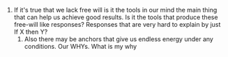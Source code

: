 1. If it's true that we lack free will is it the tools in our mind the main thing that can help us achieve good results. Is it the tools that produce these free-will like responses? Responses that are very hard to explain by just If X then Y?
	1. Also there may be anchors that give us endless energy under any conditions. Our WHYs. What is my why